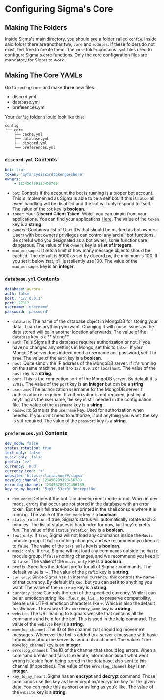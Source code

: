 # Configuring Sigma's Core

## Making The Folders

Inside Sigma's main directory, you should see a folder called `config`. Inside said folder there are another two, `core`
and `modules`. If these folders do not exist, feel free to create them. The `core` folder contains `.yml` files used to
configure Sigma's core functions. Only the core configuration files are mandatory for Sigma to work.

## Making The Core YAMLs

Go to `config/core` and make **three** new files.

* discord.yml
* database.yml
* preferences.yml

Your `config` folder should look like this:

```
config
└── core
    ├── cache.yml
    ├── database.yml
    ├── discord.yml
    └── preferences.yml
```

### `discord.yml` Contents

```yml
bot: true
token: 'myfancydiscordtokengoeshere'
owners:
    - 123456789123456789
```

* `bot`: Controls if the account the bot is running is a proper bot account. This is implemented as Sigma is able to be
  a self bot. If this is `false` all event handling will be disabled and the bot will only respond to itself. The value
  of the `bot` key is **boolean**.
* `token`: Your **Discord Client Token**. Which you can obtain from your applications. You can find your
  applications [Here](https://discordapp.com/developers/applications/me). The value of the `token` key is a **string**.
* `owners`: Contains a list of User IDs that should be marked as bot owners. Users with bot owners privileges can
  control any and all bot functions. Be careful who you designated as a bot owner, some functions are dangerous. The
  value of the `owners` key is a **list of integers**.
* `max_messages`: It sets a limit of how many message objects should be cached. The default is 5000 as set by
  discord.py, the minimum is 100. If you set it below that, it'll just silently use 100. The value of the `max_messages`
  key is an **integer**.

### `database.yml` Contents

```yml
database: aurora
auth: false
host: '127.0.0.1'
port: 27017
username: 'username'
password: 'password'
```

* `database`: The name of the database object in MongoDB for storing your data. It can be anything you want. Changing it
  will cause issues as the data stored will be in another location afterwards. The value of the `database` key is a **
  string**.
* `auth`: Tells Sigma if the database requires authorization or not. If you have no changed any settings in Mongo, set
  this to `false`. If your MongoDB server does indeed need a username and password, set it to `true`. The value of
  the `auth` key is a **boolean**.
* `host`: Quite simply the IP address of the MongoDB server. If it's running on the same machine, set it to `127.0.0.1`
  or `localhost`. The value of the `host` key is a **string**.
* `port`: This is the connection port of the MongoDB server. By default it is `27017`. The value of the `port` key is
  an **integer** but can be a **string**.
* `username`: The authorization username for the MongoDB server if authorization is required. If authorization is not
  required, just input anything as the username, the key is still needed in the configuration file. The value of
  the `username` key is a **string**.
* `password`: Same as the `username` key. Used for authorization when needed. If you don't need to authorize, input
  anything you want, the key is still required. The value of the `password` key is a **string**.

### `preferences.yml` Contents

```yml
dev_mode: false
status_rotation: true
text_only: false
music_only: false
prefix: '>>'
currency: 'Kud'
currency_icon: '⚜'
website: 'https://lucia.moe/#/sigma'
movelog_channel: 123456789123456789
errorlog_channel: 123456789123456789
key_to_my_heard: '5up3r_53cr3t_3ncrypt10n'
```

* `dev_mode`: Defines if the bot is in development mode or not. When in dev mode, errors that occur are not stored in
  the database with an error token. But their full trace-back is printed in the shell console where it is running. The
  value of the `dev_mode` key is a **boolean**.
* `status_rotation`: If true, Sigma's status will automatically rotate each 3 minutes. The list of statuses is hardcoded
  for now, but they're pretty fun. The value of the `status_rotation` key is a **boolean**.
* `text_only`: If `true`, Sigma will not load any commands inside the `Music` module group. If `false` nothing changes,
  and we recommend you keep it to `false`. The value of the `text_only` key is a **boolean**.
* `music_only`: If `true`, Sigma will not load any commands outside the `Music` module group. If `false` nothing
  changes, and we recommend you keep it to `false`. The value of the `music_only` key is a **boolean**.
* `prefix`: Specifies the default prefix for all of Sigma's commands. The default value is `>>`. The value of
  the `prefix` key is a **string**.
* `currency`: Since Sigma has an internal currency, this controls the name of that currency. By default it's `Kud`, but
  you can set it to anything you want. The value of the `currency` key is a **string**.
* `currency_icon`: Controls the icon of the specified currency. While it can be an emoticon string like `:fleur_de_lis:`
  , to preserve compatibility, please use UTF-8 emoticon characters like `⚜`. Which is also the default for the icon.
  The value of the `currency_icon` key is a **string**.
* `website`: The URL leading to Sigma's website that contains all the commands and help for the bot. This is used in the
  help command. The value of the `website` key is a **string**.
* `movelog_channel`: The ID of the channel that should log movement messages. Whenever the bot is added to a server a
  message with basic information about the server is sent to that channel. The value of the `movelog_channel` key is
  an **integer**.
* `errorlog_channel`: The ID of the channel that should log errors. When a command breaks and fails to execute,
  information about what went wrong is, aside from being stored in the database, also sent to this channel (if
  specified). The value of the `errorlog_channel` key is an **integer**.
* `key_to_my_heart`: Sigma has an **encrypt** and **decrypt** command. Those commands use this key as the
  encryption/decryption key for the given data. You can make this as short or as long as you'd like. The value of
  the `website` key is a **string**.
